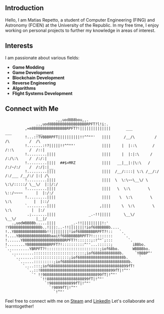 ## Introduction

Hello, I am Matias Repetto, a student of Computer Engineering (FING) and Astronomy (FCIEN) at the University of the Republic. In my free time, I enjoy working on personal projects to further my knowledge in areas of interest.

## Interests

I am passionate about various fields:

- **Game Modding**
- **Game Development**
- **Blockchain Development**
- **Reverse Engineering**
- **Algorithms**
- **Flight Systems Development**
  
## Connect with Me
```
                       .,,uod8B8bou,,.
              ..,uod8BBBBBBBBBBBBBBBBRPFT?l!i:.
         ,=m8BBBBBBBBBBBBBBBRPFT?!||||||||||||||       ___           ___           ___     
         !...:!TVBBBRPFT||||||||||!!^^""'   ||||      /__/\         /  /\         /  /\    
         !.......:!?|||||!!^^""'            ||||     |  |::\       /  /::\       /  /::|   
         !.........||||                     ||||     |  |:|:\     /  /:/\:\     /  /:/:|   
         !.........||||  ##$>MRZ            ||||   __|__|:|\:\   /  /:/~/:/    /  /:/|:|__                   
         !.........||||                     ||||  /__/::::| \:\ /__/:/ /:/___ /__/:/ |:| /\                  
         !.........||||                     ||||  \  \:\~~\__\/ \  \:\/:::::/ \__\/  |:|/:/                  
         !.........||||                     ||||   \  \:\        \  \::/~~~~      |  |:/:/                   
         !.........||||                     ||||    \  \:\        \  \:\          |  |::/  
         `.........||||                    ,||||     \  \:\        \  \:\         |  |:/   
          .;.......||||               _.-!!|||||      \__\/         \__\/         |__|/    
   .,uodWBBBBb.....||||       _.-!!|||||||||!:'
!YBBBBBBBBBBBBBBb..!|||:..-!!|||||||!iof68BBBBBb....
!..YBBBBBBBBBBBBBBb!!||||||||!iof68BBBBBBRPFT?!::   `.
!....YBBBBBBBBBBBBBBbaaitf68BBBBBBRPFT?!:::::::::     `.
!......YBBBBBBBBBBBBBBBBBBBRPFT?!::::::;:!^"`;:::       `.
!........YBBBBBBBBBBRPFT?!::::::::::^''...::::::;         iBBbo.
`..........YBRPFT?!::::::::::::::::::::::::;iof68bo.      WBBBBbo.
  `..........:::::::::::::::::::::::;iof688888888888b.     `YBBBP^'
    `........::::::::::::::::;iof688888888888888888888b.     `
      `......:::::::::;iof688888888888888888888888888888b.
        `....:::;iof688888888888888888888888888888888899fT!
          `..::!8888888888888888888888888888888899fT|!^"'
            `' !!988888888888888888888888899fT|!^"'
                `!!8888888888888888899fT|!^"'
                  `!988888888899fT|!^"'
                    `!9899fT|!^"'
                      `!^"'
```
Feel free to connect with me on 
[Steam](https://steamcommunity.com/id/snipcout/) and
[LinkedIn](https://www.linkedin.com/in/matias-repetto-zecchi-52940a151)
Let's collaborate and learntogether!
